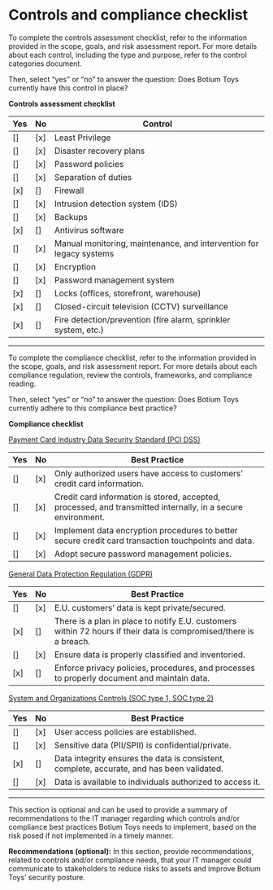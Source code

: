 # Controls and compliance checklist

To complete the controls assessment checklist, refer to the information provided in the scope, goals, and risk assessment report. For more details about each control, including the type and purpose, refer to the control categories document.

Then, select “yes” or “no” to answer the question: Does Botium Toys currently have this control in place? 


**Controls assessment checklist**

| **Yes** | **No** | **Control** |
|-----|-----|-----|
| [] | [x] | Least Privilege |
| [] | [x] | Disaster recovery plans |
| [] | [x] | Password policies |
| [] | [x] | Separation of duties |
| [x] | [] | Firewall |
| [] | [x] | Intrusion detection system (IDS) |
| [] | [x] | Backups |
| [x] | [] | Antivirus software |
| [] | [x] | Manual monitoring, maintenance, and intervention for legacy systems |
| [] | [x] | Encryption |
| [] | [x] | Password management system |
| [x] | [] | Locks (offices, storefront, warehouse) |
| [x] | [] | Closed-circuit television (CCTV) surveillance |
| [x] | [] | Fire detection/prevention (fire alarm, sprinkler system, etc.) |

---

To complete the compliance checklist, refer to the information provided in the scope, goals, and risk assessment report. For more details about each compliance regulation, review the controls, frameworks, and compliance reading.

Then, select “yes” or “no” to answer the question: Does Botium Toys currently adhere to this compliance best practice?

**Compliance checklist**

<ins>Payment Card Industry Data Security Standard (PCI DSS)</ins>

| **Yes** | **No** | **Best Practice** |
|-----|-----|-----|
| [] | [x] | Only authorized users have access to customers’ credit card information. |
| [] | [x] | Credit card information is stored, accepted, processed, and transmitted internally, in a secure environment. |
| [] | [x] | Implement data encryption procedures to better secure credit card transaction touchpoints and data.  |
| [] | [x] | Adopt secure password management policies. |

<ins>General Data Protection Regulation (GDPR)</ins>

| **Yes** | **No** | **Best Practice** |
|-----|-----|-----|
| [] | [x] | E.U. customers’ data is kept private/secured. |
| [x] | [] | There is a plan in place to notify E.U. customers within 72 hours if their data is compromised/there is a breach. |
| [] | [x] | Ensure data is properly classified and inventoried. |
| [x] | [] | Enforce privacy policies, procedures, and processes to properly document and maintain data. |

<ins>System and Organizations Controls (SOC type 1, SOC type 2)</ins>

| **Yes** | **No** | **Best Practice** |
|-----|-----|-----|
| [] | [x] | User access policies are established. |
| [] | [x] | Sensitive data (PII/SPII) is confidential/private. |
| [x] | [] | Data integrity ensures the data is consistent, complete, accurate, and has been validated. |
| [] | [x] | Data is available to individuals authorized to access it. |

---

This section is optional and can be used to provide a summary of recommendations to the IT manager regarding which controls and/or compliance best practices Botium Toys needs to implement, based on the risk posed if not implemented in a timely manner.

**Recommendations (optional):** In this section, provide recommendations, related to controls and/or compliance needs, that your IT manager could communicate to stakeholders to reduce risks to assets and improve Botium Toys’ security posture.


